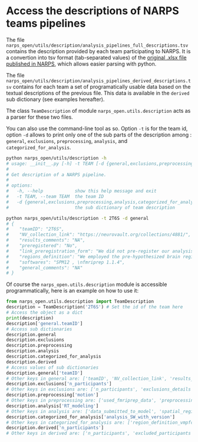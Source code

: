 # Access the descriptions of NARPS teams pipelines

The file `narps_open/utils/description/analysis_pipelines_full_descriptions.tsv` contains the description provided by each team participating to NARPS.
It is a convertion into tsv format (tab-separated values) of the [original .xlsx file published in NARPS](https://github.com/poldrack/narps/blob/1.0.1/ImageAnalyses/metadata_files/analysis_pipelines_for_analysis.xlsx
), which allows easier parsing with python.

The file `narps_open/utils/description/analysis_pipelines_derived_descriptions.tsv` contains for each team a set of programatically usable data based on the textual descriptions of the previous file. This data is available in the `derived` sub dictionary (see examples hereafter).

The class `TeamDescription` of module `narps_open.utils.description` acts as a parser for these two files.

You can also use the command-line tool as so. Option `-t` is for the team id, option `-d` allows to print only one of the sub parts of the description among : `general`, `exclusions`, `preprocessing`, `analysis`, and `categorized_for_analysis`.

```bash
python narps_open/utils/description -h
# usage: __init__.py [-h] -t TEAM [-d {general,exclusions,preprocessing,analysis,categorized_for_analysis,derived}]
#
# Get description of a NARPS pipeline.
#
# options:
#   -h, --help            show this help message and exit
#   -t TEAM, --team TEAM  the team ID
#   -d {general,exclusions,preprocessing,analysis,categorized_for_analysis,derived}, --dictionary {general,exclusions,preprocessing,analysis,categorized_for_analysis,derived}
#                         the sub dictionary of team description

python narps_open/utils/description -t 2T6S -d general
# {
#    "teamID": "2T6S",
#    "NV_collection_link": "https://neurovault.org/collections/4881/",
#    "results_comments": "NA",
#    "preregistered": "No",
#    "link_preregistration_form": "We did not pre-register our analysis.",
#    "regions_definition": "We employed the pre-hypothesized brain regions (vmPFC, vSTR, and amygdala) from Barta, McGuire, and Kable (2010, Neuroimage). Specific MNI coordinates are:\nvmPFC: x = 2, y = 46, z = -8\nleft vSTR: x = -12, y = 12, z = -6, right vSTR = x = 12, y = 10, z = -6\n(right) Amygdala: x = 24, y = -4, z = -18",
#    "softwares": "SPM12 , \nfmriprep 1.1.4",
#    "general_comments": "NA"
# }
```

Of course the `narps_open.utils.description` module is accessible programmatically, here is an example on how to use it:

```python
from narps_open.utils.description import TeamDescription
description = TeamDescription('2T6S') # Set the id of the team here
# Access the object as a dict
print(description)
description['general.teamID']
# Access sub dictionaries
description.general
description.exclusions
description.preprocessing
description.analysis
description.categorized_for_analysis
description.derived
# Access values of sub dictionaries
description.general['teamID']
# Other keys in general are: ['teamID', 'NV_collection_link', 'results_comments', 'preregistered', 'link_preregistration_form', 'regions_definition', 'softwares', 'general_comments']
description.exclusions['n_participants']
# Other keys in exclusions are: ['n_participants', 'exclusions_details']
description.preprocessing['motion']
# Other keys in preprocessing are: ['used_fmriprep_data', 'preprocessing_order', 'brain_extraction', 'segmentation', 'slice_time_correction', 'motion_correction', 'motion', 'gradient_distortion_correction', 'intra_subject_coreg', 'distortion_correction', 'inter_subject_reg', 'intensity_correction', 'intensity_normalization', 'noise_removal', 'volume_censoring', 'spatial_smoothing', 'preprocessing_comments']
description.analysis['RT_modeling']
# Other keys in analysis are: ['data_submitted_to_model', 'spatial_region_modeled', 'independent_vars_first_level', 'RT_modeling', 'movement_modeling', 'independent_vars_higher_level', 'model_type', 'model_settings', 'inference_contrast_effect', 'search_region', 'statistic_type', 'pval_computation', 'multiple_testing_correction', 'comments_analysis']
description.categorized_for_analysis['analysis_SW_with_version']
# Other keys in categorized_for_analysis are: ['region_definition_vmpfc', 'region_definition_striatum', 'region_definition_amygdala', 'analysis_SW', 'analysis_SW_with_version', 'smoothing_coef', 'testing', 'testing_thresh', 'correction_method', 'correction_thresh_']
description.derived['n_participants']
# Other keys in derived are: ['n_participants', 'excluded_participants', 'func_fwhm', 'con_fwhm']
```
